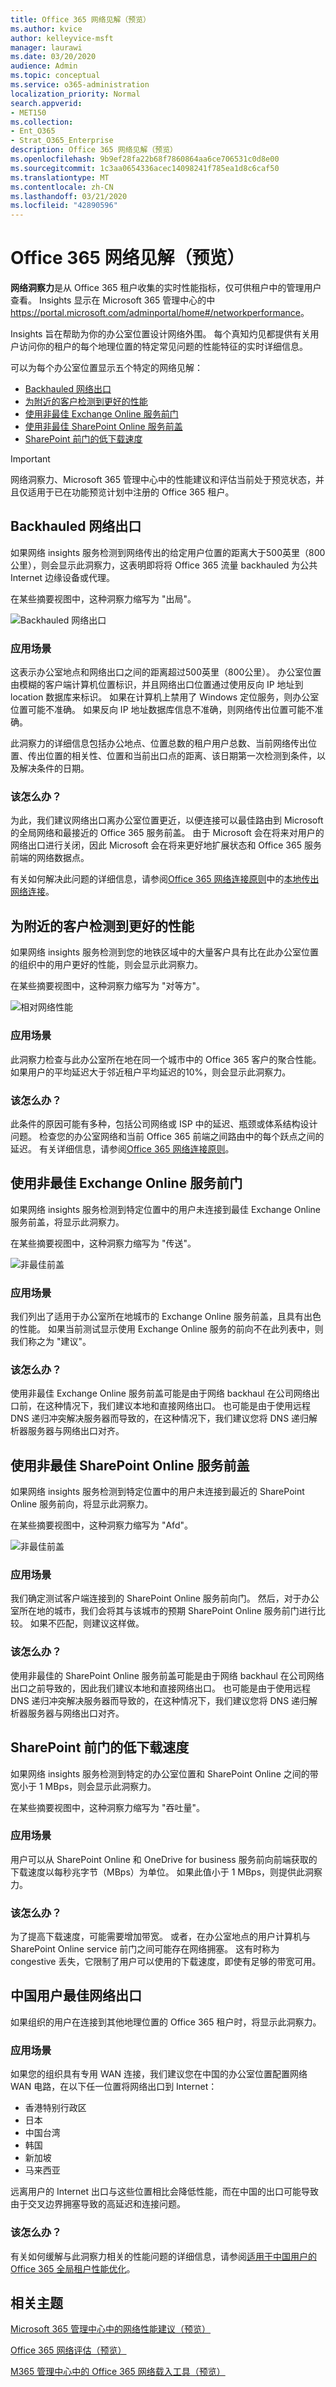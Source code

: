 ```yaml
---
title: Office 365 网络见解（预览）
ms.author: kvice
author: kelleyvice-msft
manager: laurawi
ms.date: 03/20/2020
audience: Admin
ms.topic: conceptual
ms.service: o365-administration
localization_priority: Normal
search.appverid:
- MET150
ms.collection:
- Ent_O365
- Strat_O365_Enterprise
description: Office 365 网络见解（预览）
ms.openlocfilehash: 9b9ef28fa22b68f7860864aa6ce706531c0d8e00
ms.sourcegitcommit: 1c3aa0654336acec14098241f785ea1d8c6caf50
ms.translationtype: MT
ms.contentlocale: zh-CN
ms.lasthandoff: 03/21/2020
ms.locfileid: "42890596"
---
```

# <a name="office-365-network-insights-preview"></a>Office 365 网络见解（预览）

**网络洞察力**是从 Office 365 租户收集的实时性能指标，仅可供租户中的管理用户查看。 Insights 显示在 Microsoft 365 管理中心的中<https://portal.microsoft.com/adminportal/home#/networkperformance>。

Insights 旨在帮助为你的办公室位置设计网络外围。 每个真知灼见都提供有关用户访问你的租户的每个地理位置的特定常见问题的性能特征的实时详细信息。

可以为每个办公室位置显示五个特定的网络见解：

- [Backhauled 网络出口](#backhauled-network-egress)
- [为附近的客户检测到更好的性能](#better-performance-detected-for-customers-near-you)
- [使用非最佳 Exchange Online 服务前门](#use-of-a-non-optimal-exchange-online-service-front-door)
- [使用非最佳 SharePoint Online 服务前盖](#use-of-a-non-optimal-sharepoint-online-service-front-door)
- [SharePoint 前门的低下载速度](#low-download-speed-from-sharepoint-front-door)

>[!IMPORTANT]
>网络洞察力、Microsoft 365 管理中心中的性能建议和评估当前处于预览状态，并且仅适用于已在功能预览计划中注册的 Office 365 租户。

## <a name="backhauled-network-egress"></a>Backhauled 网络出口

如果网络 insights 服务检测到网络传出的给定用户位置的距离大于500英里（800公里），则会显示此洞察力，这表明即将将 Office 365 流量 backhauled 为公共 Internet 边缘设备或代理。

在某些摘要视图中，这种洞察力缩写为 "出局"。

![Backhauled 网络出口](Media/m365-mac-perf/m365-mac-perf-insights-detail-backhauled.png)

### <a name="what-does-this-mean"></a>应用场景

这表示办公室地点和网络出口之间的距离超过500英里（800公里）。 办公室位置由模糊的客户端计算机位置标识，并且网络出口位置通过使用反向 IP 地址到 location 数据库来标识。 如果在计算机上禁用了 Windows 定位服务，则办公室位置可能不准确。 如果反向 IP 地址数据库信息不准确，则网络传出位置可能不准确。

此洞察力的详细信息包括办公地点、位置总数的租户用户总数、当前网络传出位置、传出位置的相关性、位置和当前出口点的距离、该日期第一次检测到条件，以及解决条件的日期。

### <a name="what-should-i-do"></a>该怎么办？

为此，我们建议网络出口离办公室位置更近，以便连接可以最佳路由到 Microsoft 的全局网络和最接近的 Office 365 服务前盖。 由于 Microsoft 会在将来对用户的网络出口进行关闭，因此 Microsoft 会在将来更好地扩展状态和 Office 365 服务前端的网络数据点。

有关如何解决此问题的详细信息，请参阅[Office 365 网络连接原则](office-365-network-connectivity-principles.md)中的[本地传出网络连接](office-365-network-connectivity-principles.md#egress-network-connections-locally)。

## <a name="better-performance-detected-for-customers-near-you"></a>为附近的客户检测到更好的性能

如果网络 insights 服务检测到您的地铁区域中的大量客户具有比在此办公室位置的组织中的用户更好的性能，则会显示此洞察力。

在某些摘要视图中，这种洞察力缩写为 "对等方"。

![相对网络性能](Media/m365-mac-perf/m365-mac-perf-insights-detail-cust-near-you.png)

### <a name="what-does-this-mean"></a>应用场景

此洞察力检查与此办公室所在地在同一个城市中的 Office 365 客户的聚合性能。 如果用户的平均延迟大于邻近租户平均延迟的10%，则会显示此洞察力。

### <a name="what-should-i-do"></a>该怎么办？

此条件的原因可能有多种，包括公司网络或 ISP 中的延迟、瓶颈或体系结构设计问题。 检查您的办公室网络和当前 Office 365 前端之间路由中的每个跃点之间的延迟。 有关详细信息，请参阅[Office 365 网络连接原则](office-365-network-connectivity-principles.md)。

## <a name="use-of-a-non-optimal-exchange-online-service-front-door"></a>使用非最佳 Exchange Online 服务前门

如果网络 insights 服务检测到特定位置中的用户未连接到最佳 Exchange Online 服务前盖，将显示此洞察力。

在某些摘要视图中，这种洞察力缩写为 "传送"。

![非最佳前盖](Media/m365-mac-perf/m365-mac-perf-insights-detail-front-door-exo.png)

### <a name="what-does-this-mean"></a>应用场景

我们列出了适用于办公室所在地城市的 Exchange Online 服务前盖，且具有出色的性能。 如果当前测试显示使用 Exchange Online 服务的前向不在此列表中，则我们称之为 "建议"。

### <a name="what-should-i-do"></a>该怎么办？

使用非最佳 Exchange Online 服务前盖可能是由于网络 backhaul 在公司网络出口前，在这种情况下，我们建议本地和直接网络出口。 也可能是由于使用远程 DNS 递归冲突解决服务器而导致的，在这种情况下，我们建议您将 DNS 递归解析器服务器与网络出口对齐。

## <a name="use-of-a-non-optimal-sharepoint-online-service-front-door"></a>使用非最佳 SharePoint Online 服务前盖

如果网络 insights 服务检测到特定位置中的用户未连接到最近的 SharePoint Online 服务前向，将显示此洞察力。

在某些摘要视图中，这种洞察力缩写为 "Afd"。

![非最佳前盖](Media/m365-mac-perf/m365-mac-perf-insights-detail-front-door-spo.png)

### <a name="what-does-this-mean"></a>应用场景

我们确定测试客户端连接到的 SharePoint Online 服务前向门。 然后，对于办公室所在地的城市，我们会将其与该城市的预期 SharePoint Online 服务前门进行比较。 如果不匹配，则建议这样做。

### <a name="what-should-i-do"></a>该怎么办？

使用非最佳的 SharePoint Online 服务前盖可能是由于网络 backhaul 在公司网络出口之前导致的，因此我们建议本地和直接网络出口。 也可能是由于使用远程 DNS 递归冲突解决服务器而导致的，在这种情况下，我们建议您将 DNS 递归解析器服务器与网络出口对齐。

## <a name="low-download-speed-from-sharepoint-front-door"></a>SharePoint 前门的低下载速度

如果网络 insights 服务检测到特定的办公室位置和 SharePoint Online 之间的带宽小于 1 MBps，则会显示此洞察力。

在某些摘要视图中，这种洞察力缩写为 "吞吐量"。

### <a name="what-does-this-mean"></a>应用场景

用户可以从 SharePoint Online 和 OneDrive for business 服务前向前端获取的下载速度以每秒兆字节（MBps）为单位。 如果此值小于 1 MBps，则提供此洞察力。

### <a name="what-should-i-do"></a>该怎么办？

为了提高下载速度，可能需要增加带宽。 或者，在办公室地点的用户计算机与 SharePoint Online service 前门之间可能存在网络拥塞。 这有时称为 congestive 丢失，它限制了用户可以使用的下载速度，即使有足够的带宽可用。

## <a name="china-user-optimal-network-egress"></a>中国用户最佳网络出口

如果组织的用户在连接到其他地理位置的 Office 365 租户时，将显示此洞察力。 

### <a name="what-does-this-mean"></a>应用场景

如果您的组织具有专用 WAN 连接，我们建议您在中国的办公室位置配置网络 WAN 电路，在以下任一位置将网络出口到 Internet：

- 香港特别行政区
- 日本
- 中国台湾
- 韩国
- 新加坡
- 马来西亚

远离用户的 Internet 出口与这些位置相比会降低性能，而在中国的出口可能导致由于交叉边界拥塞导致的高延迟和连接问题。

### <a name="what-should-i-do"></a>该怎么办？

有关如何缓解与此洞察力相关的性能问题的详细信息，请参阅[适用于中国用户的 Office 365 全局租户性能优化](https://docs.microsoft.com/office365/enterprise/office-365-networking-china)。

## <a name="related-topics"></a>相关主题

[Microsoft 365 管理中心中的网络性能建议（预览）](office-365-network-mac-perf-overview.md)

[Office 365 网络评估（预览）](office-365-network-mac-perf-score.md)

[M365 管理中心中的 Office 365 网络载入工具（预览）](office-365-network-mac-perf-onboarding-tool.md)
